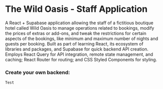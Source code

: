# The Wild Oasis - Staff Application

A React + Supabase application allowing the staff of a fictitious boutique hotel
called Wild Oasis to manage operations related to bookings, modify the prices of
extras or add-ons, and tweak the restrictions for certain aspects of the
bookings, like minimum and maximum number of nights and guests per booking.
Built as part of learning React, its ecosystem of libraries and packages, and
Supabase for quick backend API creation. Employs React Query for API
integration, remote state management, and caching; React Router for routing; and
CSS Styled Components for styling.

### Create your own backend:

```
Test
```

